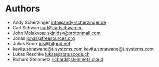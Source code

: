 <!--
  - SPDX-FileCopyrightText: 2025 Nextcloud GmbH and Nextcloud contributors
  - SPDX-License-Identifier: AGPL-3.0-or-later
-->
# Authors

- Andy Scherzinger <info@andy-scherzinger.de>
- Carl Schwan <carl@carlschwan.eu>
- John Molakvoæ <skjnldsv@protonmail.com>
- Jonas <jonas@freesources.org>
- Julius Knorr <jus@bitgrid.net>
- kavita.sonawane@t-systems.com <kavita.sonawane@t-systems.com>
- Lukas Reschke <lukas@statuscode.ch>
- Richard Steinmetz <richard@steinmetz.cloud>

